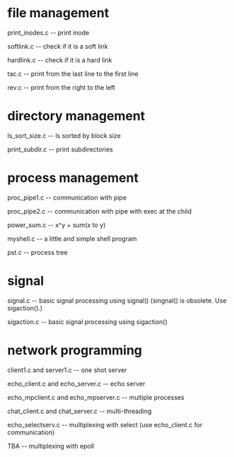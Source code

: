 # file management

print_inodes.c -- print inode

softlink.c -- check if it is a soft link

hardlink.c -- check if it is a hard link

tac.c -- print from the last line to the first line

rev.c -- print from the right to the left

# directory management

ls_sort_size.c -- ls sorted by block size

print_subdir.c -- print subdirectories

# process management

proc_pipe1.c -- communication with pipe

proc_pipe2.c -- communication with pipe with exec at the child

power_sum.c -- x^y + sum(x to y)

myshell.c -- a little and simple shell program

pst.c -- process tree

# signal

signal.c -- basic signal processing using signal() (singnal() is obsolete. Use sigaction().)

sigaction.c -- basic signal processing using sigaction()

# network programming

client1.c and server1.c -- one shot server

echo_client.c and echo_server.c -- echo server

echo_mpclient.c and echo_mpserver.c -- multiple processes

chat_client.c and chat_server.c -- multi-threading

echo_selectserv.c -- multiplexing with select (use echo_client.c for communication)

TBA -- multiplexing with epoll
